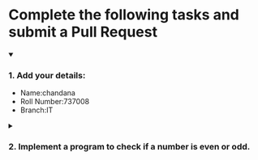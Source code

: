 # Complete the following tasks and submit a Pull Request
<details open>
<summary><h3>1. Add your details: </h3></summary>
<ul>
  <li> Name:chandana </li>
  <li> Roll Number:737008 </li>
  <li> Branch:IT </li>
</ul>
</details>
<details>
<summary><h3> 2. Implement a program to check if a number is even or odd. </h3></summary>
<ul>
  <li> Create a new file in the repository and add your code. </li>
  <li> Use any programming language of your choice. </li>
</ul>
</details>
